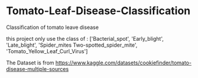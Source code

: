 # Tomato-Leaf-Disease-Classification

Classification of tomato leave disease

this project only use the class of :
['Bacterial_spot', 'Early_blight', 'Late_blight', 'Spider_mites Two-spotted_spider_mite', 'Tomato_Yellow_Leaf_Curl_Virus']

The Dataset is from https://www.kaggle.com/datasets/cookiefinder/tomato-disease-multiple-sources

